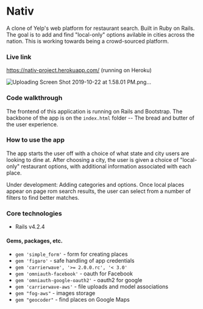 # Nativ
A clone of Yelp's web platform for restaurant search. Built in Ruby on Rails. The goal is to add and find "local-only" options avilable in cities across the nation. This is working towards being a crowd-sourced platform.

### Live link

https://nativ-project.herokuapp.com/ (running on Heroku)

![Uploading Screen Shot 2019-10-22 at 1.58.01 PM.png…](https://user-images.githubusercontent.com/50840199/67320631-18555380-f4d4-11e9-8952-5d0ecf3eb8b5.png)

### Code walkthrough
The frontend of this application is running on Rails and Bootstrap. The backbone of the app is on the ```index.html``` folder -- The bread and butter of the user experience.

### How to use the app
The app starts the user off with a choice of what state and city users are looking to dine at. After choosing a city, the user is given a choice of "local-only" restaurant options, with additional information associated with each place.

Under development: Adding categories and options. Once local places appear on page rom search results, the user can select from a number of filters to find better matches.

### Core technologies
- Rails v4.2.4

#### Gems, packages, etc.
- ```gem 'simple_form'``` - form for creating places
- ```gem 'figaro'``` - safe handling of app credentials
- ```gem 'carrierwave', '>= 2.0.0.rc', '< 3.0'```
- ```gem 'omniauth-facebook'``` - oauth for Facebook
- ```gem 'omniauth-google-oauth2'``` - oauth2 for google
- ```gem 'carrierwave-aws'``` - file uploads and model associations
- ```gem "fog-aws"``` - images storage
- ```gem "geocoder"``` - find places on Google Maps
